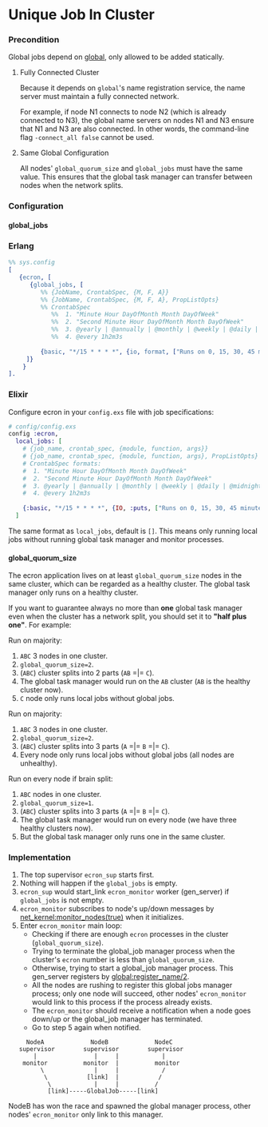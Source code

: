 # Unique Job In Cluster

### Precondition

Global jobs depend on [global](http://erlang.org/doc/man/global.html), only allowed to be added statically.

1. Fully Connected Cluster

   Because it depends on `global`'s name registration service, 
   the name server must maintain a fully connected network.

   For example, if node N1 connects to node N2 (which is already connected to N3), 
   the global name servers on nodes N1 and N3 ensure that N1 and N3 are also connected. 
   In other words, the command-line flag `-connect_all false` cannot be used.

2. Same Global Configuration

   All nodes' `global_quorum_size` and `global_jobs` must have the same value. 
   This ensures that the global task manager can transfer between nodes when the network splits.

### Configuration

#### global_jobs
<!-- tabs-open -->
### Erlang
```erlang
%% sys.config
[
   {ecron, [
      {global_jobs, [
         %% {JobName, CrontabSpec, {M, F, A}}
         %% {JobName, CrontabSpec, {M, F, A}, PropListOpts}
         %% CrontabSpec
            %%  1. "Minute Hour DayOfMonth Month DayOfWeek"
            %%  2. "Second Minute Hour DayOfMonth Month DayOfWeek"
            %%  3. @yearly | @annually | @monthly | @weekly | @daily | @midnight | @hourly
            %%  4. @every 1h2m3s
                  
         {basic, "*/15 * * * *", {io, format, ["Runs on 0, 15, 30, 45 minutes~n"]}}         
     ]}     
    }
].
```
### Elixir
Configure ecron in your `config.exs` file with job specifications:
```elixir
# config/config.exs
config :ecron,  
  local_jobs: [
    # {job_name, crontab_spec, {module, function, args}}
    # {job_name, crontab_spec, {module, function, args}, PropListOpts}
    # CrontabSpec formats:
    #  1. "Minute Hour DayOfMonth Month DayOfWeek"
    #  2. "Second Minute Hour DayOfMonth Month DayOfWeek"
    #  3. @yearly | @annually | @monthly | @weekly | @daily | @midnight | @hourly
    #  4. @every 1h2m3s
    
    {:basic, "*/15 * * * *", {IO, :puts, ["Runs on 0, 15, 30, 45 minutes"]}}   
  ] 
```
<!-- tabs-close -->

The same format as `local_jobs`, default is `[]`. 
This means only running local jobs without running global task manager and monitor processes.

#### global_quorum_size
The ecron application lives on at least `global_quorum_size` nodes in the same cluster, which can be regarded as a healthy cluster. 
The global task manager only runs on a healthy cluster.

If you want to guarantee always no more than **one** global task manager even when the cluster has a network split,
you should set it to **"half plus one"**. For example:

Run on majority:
   1. `ABC` 3 nodes in one cluster.
   2. `global_quorum_size=2`.
   3. (`ABC`) cluster splits into 2 parts (`AB`  =|=  `C`).
   4. The global task manager would run on the `AB` cluster (`AB` is the healthy cluster now).
   5. `C` node only runs local jobs without global jobs.

Run on majority:
   1. `ABC` 3 nodes in one cluster.
   2. `global_quorum_size=2`.
   3. (`ABC`) cluster splits into 3 parts (`A` =|= `B`  =|=  `C`).
   4. Every node only runs local jobs without global jobs (all nodes are unhealthy).

Run on every node if brain split:
   1. `ABC` nodes in one cluster.    
   2. `global_quorum_size=1`.
   3. (`ABC`) cluster splits into 3 parts (`A` =|= `B`  =|=  `C`).
   4. The global task manager would run on every node (we have three healthy clusters now).
   5. But the global task manager only runs one in the same cluster.

### Implementation
1. The top supervisor `ecron_sup` starts first.
2. Nothing will happen if the `global_jobs` is empty.
3. `ecron_sup` would start_link `ecron_monitor` worker (gen_server) if `global_jobs` is not empty.
4. `ecron_monitor` subscribes to node's up/down messages by [net_kernel:monitor_nodes(true)](http://erlang.org/doc/man/net_kernel.html#monitor_nodes-1) when it initializes.
5. Enter `ecron_monitor` main loop:
    * Checking if there are enough `ecron` processes in the cluster (`global_quorum_size`).
    * Trying to terminate the global_job manager process when the cluster's `ecron` number is less than `global_quorum_size`.
    * Otherwise, trying to start a global_job manager process. This gen_server registers by [global:register_name/2](http://erlang.org/doc/man/global.html#register_name-2).
    * All the nodes are rushing to register this global jobs manager process; only one node will succeed, other nodes' `ecron_monitor` would link to this process if the process already exists.
    * The `ecron_monitor` should receive a notification when a node goes down/up or the global_job manager has terminated.
    * Go to step 5 again when notified.

```
     NodeA             NodeB             NodeC
   supervisor        supervisor        supervisor
       |                |     |            |
    monitor          monitor  |          monitor
         \              |     |            /
          \           [link]  |           /
           \            |     |          /
           [link]-----GlobalJob-----[link]
``` 
NodeB has won the race and spawned the global manager process, other nodes' `ecron_monitor` only link to this manager.